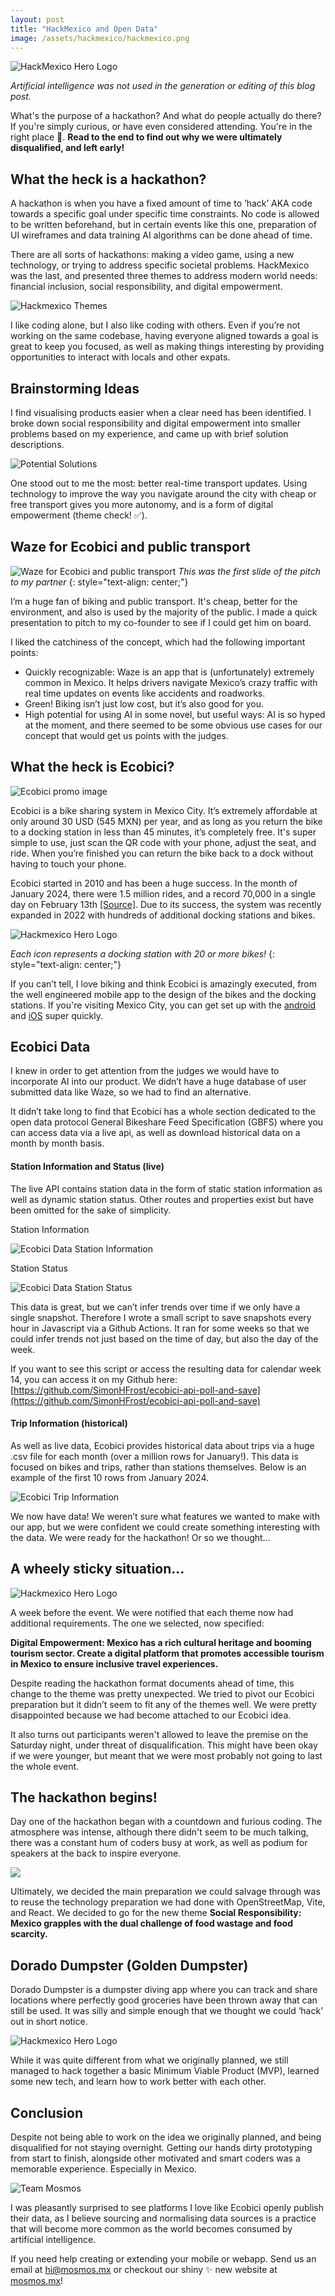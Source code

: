 ```yaml
---
layout: post
title: "HackMexico and Open Data"
image: /assets/hackmexico/hackmexico.png
---
```


<img class="add-small-padding" alt='HackMexico Hero Logo' src='/assets/hackmexico/hackmexico.png'/>

*Artificial intelligence was not used in the generation or editing of this blog post.*

What's the purpose of a hackathon? And what do people actually do there? If you're simply curious, or have even considered attending. You're in the right place 🎉. **Read to the end to find out why we were ultimately disqualified, and left early!**

## What the heck is a hackathon?

A hackathon is when you have a fixed amount of time to ‘hack’ AKA code towards a specific goal under specific time constraints. No code is allowed to be written beforehand, but in certain events like this one, preparation of UI wireframes and data training AI algorithms can be done ahead of time.

There are all sorts of hackathons: making a video game, using a new technology, or trying to address specific societal problems. HackMexico was the last, and presented three themes to address modern world needs: financial inclusion, social responsibility, and digital empowerment.

![Hackmexico Themes](/assets/hackmexico/themes.png)

I like coding alone, but I also like coding with others. Even if you’re not working on the same codebase, having everyone aligned towards a goal is great to keep you focused, as well as making things interesting by providing opportunities to interact with locals and other expats.

## Brainstorming Ideas

I find visualising products easier when a clear need has been identified. I broke down social responsibility and digital empowerment into smaller problems based on my experience, and came up with brief solution descriptions.

![Potential Solutions](/assets/hackmexico/solutions.jpg)

One stood out to me the most: better real-time transport updates. Using technology to improve the way you navigate around the city with cheap or free transport gives you more autonomy, and is a form of digital empowerment (theme check! ✅).

## Waze for Ecobici and public transport

![Waze for Ecobici and public transport](/assets/hackmexico/waze.jpg)
*This was the first slide of the pitch to my partner*
{: style="text-align: center;"}

I’m a huge fan of biking and public transport. It's cheap, better for the environment, and also is used by the majority of the public. I made a quick presentation to pitch to my co-founder to see if I could get him on board.

I liked the catchiness of the concept, which had the following important points:
* Quickly recognizable: Waze is an app that is (unfortunately) extremely common in Mexico. It helps drivers navigate Mexico’s crazy traffic with real time updates on events like accidents and roadworks.
* Green! Biking isn’t just low cost, but it’s also good for you.
* High potential for using AI in some novel, but useful ways: AI is so hyped at the moment, and there seemed to be some obvious use cases for our concept that would get us points with the judges.

## What the heck is Ecobici?

![Ecobici promo image](/assets/hackmexico/ecobici.jpg)

Ecobici is a bike sharing system in Mexico City. It’s extremely affordable at only around 30 USD (545 MXN) per year, and as long as you return the bike to a docking station in less than 45 minutes, it’s completely free. It's super simple to use, just scan the QR code with your phone, adjust the seat, and ride. When you’re finished you can return the bike back to a dock without having to touch your phone.

Ecobici started in 2010 and has been a huge success. In the month of January 2024, there were 1.5 million rides, and a record 70,000 in a single day on February 13th [[Source]](https://ecobici.cdmx.gob.mx/en/14-years-rolling-with-you/). Due to its success, the system was recently expanded in 2022 with hundreds of additional docking stations and bikes.

<img class="add-large-padding" alt='Hackmexico Hero Logo' src='/assets/hackmexico/map.jpg'/>

*Each icon represents a docking station with 20 or more bikes!*
{: style="text-align: center;"}

If you can’t tell, I love biking and think Ecobici is amazingly executed, from the well engineered mobile app to the design of the bikes and the docking stations. If you're visiting Mexico City, you can get set up with the [android](https://play.google.com/store/apps/details?id=com.lyft.android.mexicocityapp&hl=es_MX) and [iOS](https://apps.apple.com/mx/app/ecobici/id1608397837) super quickly.

## Ecobici Data

I knew in order to get attention from the judges we would have to incorporate AI into our product. We didn’t have a huge database of user submitted data like Waze, so we had to find an alternative.

It didn’t take long to find that Ecobici has a whole section dedicated to the open data protocol General Bikeshare Feed Specification (GBFS) where you can access data via a live api, as well as download historical data on a month by month basis.

#### Station Information and Status (live)

The live API contains station data in the form of static station information as well as dynamic station status. Other routes and properties exist but have been omitted for the sake of simplicity.

Station Information

![Ecobici Data Station Information](/assets/hackmexico/station-information.png)

Station Status

![Ecobici Data Station Status](/assets/hackmexico/station-status.png)

This data is great, but we can’t infer trends over time if we only have a single snapshot. Therefore I wrote a small script to save snapshots every hour in Javascript via a Github Actions. It ran for some weeks so that we could infer trends not just based on the time of day, but also the day of the week.

If you want to see this script or access the resulting data for calendar week 14, you can access it on my Github here: [https://github.com/SimonHFrost/ecobici-api-poll-and-save](https://github.com/SimonHFrost/ecobici-api-poll-and-save)

#### Trip Information (historical)

As well as live data, Ecobici provides historical data about trips via a huge .csv file for each month (over a million rows for January!). This data is focused on bikes and trips, rather than stations themselves. Below is an example of the first 10 rows from January 2024.

![Ecobici Trip Information](/assets/hackmexico/trip-information.png)

We now have data! We weren’t sure what features we wanted to make with our app, but we were confident we could create something interesting with the data. We were ready for the hackathon! Or so we thought…

## A wheely sticky situation…

<img class="add-large-padding" alt='Hackmexico Hero Logo' src='/assets/hackmexico/sticky.jpg'/>

A week before the event. We were notified that each theme now had additional requirements. The one we selected, now specified:

**Digital Empowerment: Mexico has a rich cultural heritage and booming tourism sector. Create a digital platform that promotes accessible tourism in Mexico to ensure inclusive travel experiences.**

Despite reading the hackathon format documents ahead of time, this change to the theme was pretty unexpected. We tried to pivot our Ecobici preparation but it didn’t seem to fit any of the themes well. We were pretty disappointed because we had become attached to our Ecobici idea.

It also turns out participants weren't allowed to leave the premise on the Saturday night, under threat of disqualification. This might have been okay if we were younger, but meant that we were most probably not going to last the whole event.

## The hackathon begins!

Day one of the hackathon began with a countdown and furious coding. The atmosphere was intense, although there didn't seem to be much talking, there was a constant hum of coders busy at work, as well as podium for speakers at the back to inspire everyone.

<img src='/assets/hackmexico/crowd.jpg'/>

Ultimately, we decided the main preparation we could salvage through was to reuse the technology preparation we had done with OpenStreetMap, Vite, and React. We decided to go for the new theme **Social Responsibility: Mexico grapples with the dual challenge of food wastage and food scarcity.**

## Dorado Dumpster (Golden Dumpster)

Dorado Dumpster is a dumpster diving app where you can track and share locations where perfectly good groceries have been thrown away that can still be used. It was silly and simple enough that we thought we could ‘hack’ out in short notice.

<img class="add-large-padding" alt='Hackmexico Hero Logo' src='/assets/hackmexico/dorado-dumpster.jpg'/>

While it was quite different from what we originally planned, we still managed to hack together a basic Minimum Viable Product (MVP), learned some new tech, and learn how to work better with each other.

## Conclusion

Despite not being able to work on the idea we originally planned, and being disqualified for not staying overnight. Getting our hands dirty prototyping from start to finish, alongside other motivated and smart coders was a memorable experience. Especially in Mexico.

![Team Mosmos](/assets/hackmexico/team-mosmos.jpg)

I was pleasantly surprised to see platforms I love like Ecobici openly publish their data, as I believe sourcing and normalising data sources is a practice that will become more common as the world becomes consumed by artificial intelligence.

If you need help creating or extending your mobile or webapp. Send us an email at [hi@mosmos.mx](mailto:mosmos.mx) or checkout our shiny ✨ new website at [mosmos.mx](https://mosmos.mx)!
